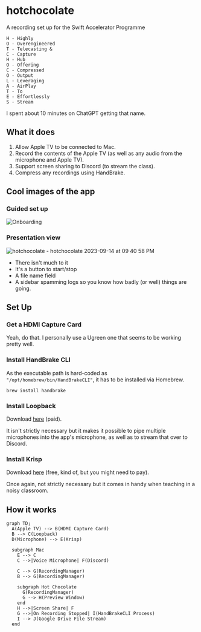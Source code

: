 # hotchocolate
A recording set up for the Swift Accelerator Programme

```
H - Highly
O - Overengineered
T - Telecasting &
C - Capture
H - Hub
O - Offering
C - Compressed
O - Output
L - Leveraging
A - AirPlay
T - To
E - Effortlessly
S - Stream
```

I spent about 10 minutes on ChatGPT getting that name.

## What it does
1. Allow Apple TV to be connected to Mac.
2. Record the contents of the Apple TV (as well as any audio from the microphone and Apple TV).
3. Support screen sharing to Discord (to stream the class).
4. Compress any recordings using HandBrake.

## Cool images of the app
### Guided set up
![Onboarding](https://github.com/jiachenyee/hotchocolate/assets/36725840/19e8c188-39e6-4c75-9dde-c95e3090d514)

### Presentation view
![hotchocolate - hotchocolate  2023-09-14 at 09 40 58 PM](https://github.com/jiachenyee/hotchocolate/assets/36725840/44469d65-f48a-4de3-9137-1eef7f344ef0)

- There isn't much to it
- It's a button to start/stop
- A file name field
- A sidebar spamming logs so you know how badly (or well) things are going.

## Set Up
### Get a HDMI Capture Card
Yeah, do that. I personally use a Ugreen one that seems to be working pretty well.

### Install HandBrake CLI
As the executable path is hard-coded as `"/opt/homebrew/bin/HandBrakeCLI"`, it has to be installed via Homebrew.
```
brew install handbrake
```

### Install Loopback
Download [here](https://rogueamoeba.com/loopback/) (paid). 

It isn't strictly necessary but it makes it possible to pipe multiple microphones into the app's microphone, as well as to stream that over to Discord.

### Install Krisp
Download [here](https://krisp.ai/) (free, kind of, but you might need to pay). 

Once again, not strictly necessary but it comes in handy when teaching in a noisy classroom.

## How it works

```mermaid
graph TD;
  A(Apple TV) --> B(HDMI Capture Card)
  B --> C(Loopback)
  D(Microphone) --> E(Krisp)

  subgraph Mac
    E --> C
    C -->|Voice Microphone| F(Discord)

    C --> G(RecordingManager)
    B --> G(RecordingManager)

    subgraph Hot Chocolate
      G(RecordingManager)
      G --> H(Preview Window)
    end
    H -->|Screen Share| F
    G -->|On Recording Stopped| I(HandBrakeCLI Process)
    I --> J(Google Drive File Stream)
  end
```
